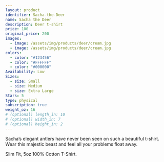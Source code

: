 ```yaml
---
layout: product
identifier: Sacha-the-Deer
name: Sacha the Deer
description: Deer t-shirt
price: 100
original_price: 200
images:
  - image: /assets/img/products/deer/cream.jpg
  - image: /assets/img/products/deer/cream.jpg
colors:
  - color: "#123456"
  - color: "#FFFFFF"
  - color: "#000000"
Availability: Low
Sizes:
  - size: Small
  - size: Medium
  - size: Extra Large
Stars: 5
type: physical
subscription: true
weight_oz: 16
# (optional) length_in: 10
# (optional) width_in: 7
# (optional) height_in: 2
---
```


Sacha’s elegant antlers have never been seen on such a beautiful t-shirt. Wear this majestic beast and feel all your problems float away.

Slim Fit, 5oz 100% Cotton T-Shirt.
